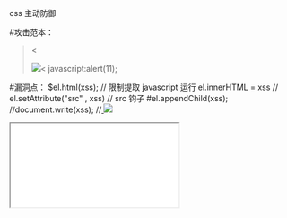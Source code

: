 css 主动防御

#攻击范本：
><script>alert(11)</script><
><img src="javascript:alert(1)" onerror="javascript:alert(1)" /><
javascript:alert(11);


#漏洞点：
$el.html(xss);   // 限制提取 javascript 运行
el.innerHTML = xss  //
el.setAttribute("src" , xss) // src 钩子
#el.appendChild(xss);
//document.write(xss);
//<a href="xss" >
<img src="xss"  />
<object src="xss">
<iframe src="xss" onerror="xss" />


#生成漏洞的几个原因：
1. 插入html ，自行拼接html忘记了 htmlencode
2. 设置属性，没有考虑到 javascript:
3. 模板在属性里面渲染数据， 没有考虑到  javascript:







